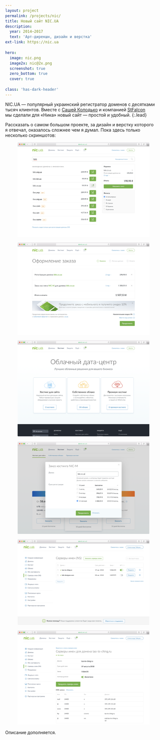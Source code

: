 ```yaml
---
layout: project
permalink: /projects/nic/
title: Новый сайт NIC.UA
description:
  year: 2014–2017
  text: 'Арт-дирекшн, дизайн и верстка'
ext-link: https://nic.ua

hero:
  image: nic.png
  image2x: nic@2x.png
  screenshot: true
  zero_bottom: true
  cover: true

class: 'has-dark-header'
---
```


NIC.UA — популярный украинский регистратор доменов с десятками тысяч клиентов. Вместе с [Сашей Колодько](http://alexkolodko.com) и компанией [StFalcon](http://stfalcon.com/) мы сделали для «Ника» новый сайт — простой и удобный.
{:.lead}

Рассказать о самом большом проекте, за дизайн и верстку которого я отвечал, оказалось сложнее чем я думал. Пока здесь только несколько скриншотов:

<figure class="figure--screenshot">
  <img src="/i/projects/nic/screenshot-1.png" alt="Корзина NIC.UA">
</figure>

<figure class="figure--screenshot">
  <img src="/i/projects/nic/screenshot-2.png" alt="Оформление заказа на NIC.UA">
</figure>

<figure class="figure--screenshot">
  <img src="/i/projects/nic/screenshot-3.png" alt="Облачный дата-центр NIC.UA">
</figure>

<figure class="figure--screenshot">
  <img src="/i/projects/nic/screenshot-4.png" alt="Заказ хостинга на NIC.UA">
</figure>

<figure class="figure--screenshot">
  <img src="/i/projects/nic/screenshot-5.png" alt="Серверы имен на NIC.UA">
</figure>

<figure class="figure--screenshot">
  <img src="/i/projects/nic/screenshot-6.png" alt="Серверы имен на NIC.UA">
</figure>

Описание дополняется.
